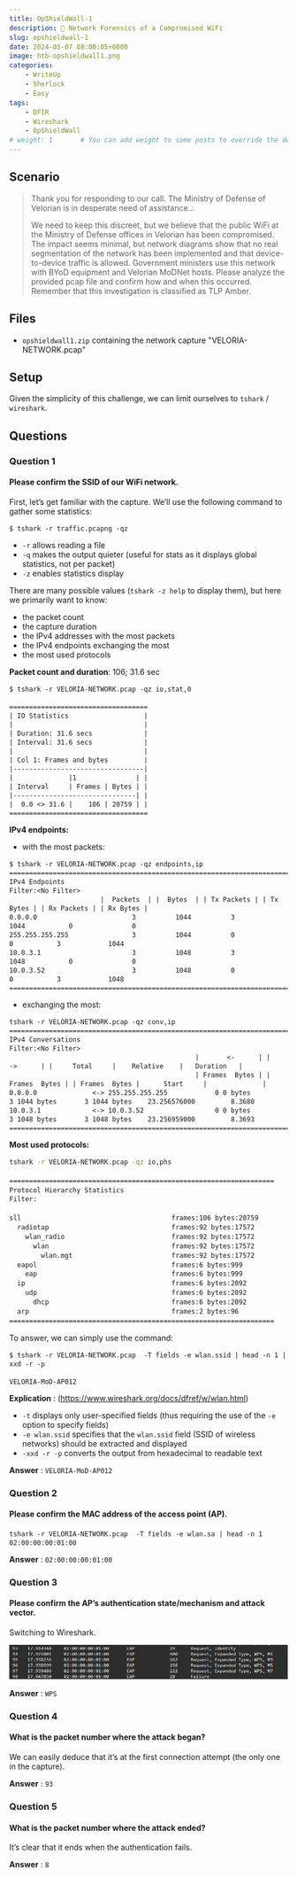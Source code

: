 ```yaml
---
title: OpShieldWall-1
description: 🛜 Network Forensics of a Compromised WiFi
slug: opshieldwall-1
date: 2024-05-07 08:00:05+0000
image: htb-opshieldwall1.png
categories:
    - WriteUp
    - Sherlock
    - Easy
tags:
    - DFIR
    - Wireshark
    - OpShieldWall
# weight: 1       # You can add weight to some posts to override the default sorting (date descending)
---
```


## Scenario
> Thank you for responding to our call. The Ministry of Defense of Velorian is in desperate need of assistance...
>
> We need to keep this discreet, but we believe that the public WiFi at the Ministry of Defense offices in Velorian has been compromised. The impact seems minimal, but network diagrams show that no real segmentation of the network has been implemented and that device-to-device traffic is allowed. Government ministers use this network with BYoD equipment and Velorian MoDNet hosts. Please analyze the provided pcap file and confirm how and when this occurred. Remember that this investigation is classified as TLP Amber.

## Files
- `opshieldwall1.zip` containing the network capture "VELORIA-NETWORK.pcap"

## Setup
Given the simplicity of this challenge, we can limit ourselves to `tshark` / `wireshark`.

## Questions

### Question 1
#### Please confirm the SSID of our WiFi network.

First, let’s get familiar with the capture. We’ll use the following command to gather some statistics:
```shell
$ tshark -r traffic.pcapng -qz
```
- `-r` allows reading a file
- `-q` makes the output quieter (useful for stats as it displays global statistics, not per packet)
- `-z` enables statistics display

There are many possible values (`tshark -z help` to display them), but here we primarily want to know:
- the packet count
- the capture duration
- the IPv4 addresses with the most packets
- the IPv4 endpoints exchanging the most
- the most used protocols

**Packet count and duration**: 106; 31.6 sec

```shell
$ tshark -r VELORIA-NETWORK.pcap -qz io,stat,0

===================================
| IO Statistics                   |
|                                 |
| Duration: 31.6 secs             |
| Interval: 31.6 secs             |
|                                 |
| Col 1: Frames and bytes         |
|---------------------------------|
|              |1               | |
| Interval     | Frames | Bytes | |
|-------------------------------| |
|  0.0 <> 31.6 |    106 | 20759 | |
===================================
```

**IPv4 endpoints:**
- with the most packets: 
```shell
$ tshark -r VELORIA-NETWORK.pcap -qz endpoints,ip       
================================================================================
IPv4 Endpoints
Filter:<No Filter>
                       |  Packets  | |  Bytes  | | Tx Packets | | Tx Bytes | | Rx Packets | | Rx Bytes |
0.0.0.0                        3          1044          3            1044           0               0   
255.255.255.255                3          1044          0               0           3            1044   
10.0.3.1                       3          1048          3            1048           0               0   
10.0.3.52                      3          1048          0               0           3            1048   
================================================================================
```

- exchanging the most: 
```shell
tshark -r VELORIA-NETWORK.pcap -qz conv,ip              
================================================================================
IPv4 Conversations
Filter:<No Filter>
                                               |       <-      | |       ->      | |     Total     |    Relative    |   Duration   |
                                               | Frames  Bytes | | Frames  Bytes | | Frames  Bytes |      Start     |              |
0.0.0.0              <-> 255.255.255.255            0 0 bytes         3 1044 bytes       3 1044 bytes    23.256576000         8.3680
10.0.3.1             <-> 10.0.3.52                  0 0 bytes         3 1048 bytes       3 1048 bytes    23.256959000         8.3693
================================================================================
```

**Most used protocols:**
```bash
tshark -r VELORIA-NETWORK.pcap -qz io,phs        

===================================================================
Protocol Hierarchy Statistics
Filter: 

sll                                      frames:106 bytes:20759
  radiotap                               frames:92 bytes:17572
    wlan_radio                           frames:92 bytes:17572
      wlan                               frames:92 bytes:17572
        wlan.mgt                         frames:92 bytes:17572
  eapol                                  frames:6 bytes:999
    eap                                  frames:6 bytes:999
  ip                                     frames:6 bytes:2092
    udp                                  frames:6 bytes:2092
      dhcp                               frames:6 bytes:2092
  arp                                    frames:2 bytes:96
===================================================================

```

To answer, we can simply use the command:
```shell
$ tshark -r VELORIA-NETWORK.pcap  -T fields -e wlan.ssid | head -n 1 | xxd -r -p

VELORIA-MoD-AP012
```

**Explication** :
(https://www.wireshark.org/docs/dfref/w/wlan.html)
- `-t` displays only user-specified fields (thus requiring the use of the `-e` option to specify fields)
- `-e wlan.ssid` specifies that the `wlan.ssid` field (SSID of wireless networks) should be extracted and displayed
- `-xxd -r -p` converts the output from hexadecimal to readable text

**Answer** : 
``VELORIA-MoD-AP012``	

### Question 2
#### Please confirm the MAC address of the access point (AP).

```shell
tshark -r VELORIA-NETWORK.pcap  -T fields -e wlan.sa | head -n 1
02:00:00:00:01:00
```

**Answer** : 
``02:00:00:00:01:00``	

### Question 3
#### Please confirm the AP’s authentication state/mechanism and attack vector.
Switching to Wireshark.

![EAP Sequence (Extensible Authentication Protocol)](pictures/image.png)

**Answer** : 
``WPS``	

### Question 4
#### What is the packet number where the attack began?

We can easily deduce that it’s at the first connection attempt (the only one in the capture).

**Answer** : 
``93``	


### Question 5
#### What is the packet number where the attack ended?

It’s clear that it ends when the authentication fails.

**Answer** : 
``8``	
